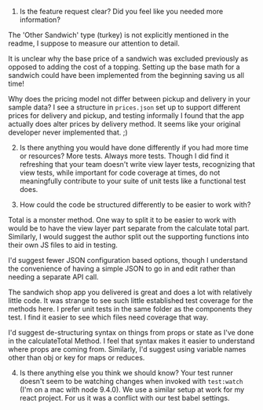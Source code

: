 1. Is the feature request clear? Did you feel like you needed more information?

The 'Other Sandwich' type (turkey) is not explicitly mentioned in the readme, I suppose to measure our attention to detail. 

It is unclear why the base price of a sandwich was excluded previously as opposed to adding the cost of a topping. Setting up the base math for a sandwich could have been implemented from the beginning saving us all time! 

Why does the pricing model not differ between pickup and delivery in your sample data? I see a structure in `prices.json` set up to support different prices for delivery and pickup, and testing informally I found that the app actually does alter prices by delivery method. It seems like your original developer never implemented that. ;)

2. Is there anything you would have done differently if you had more time or resources?
More tests. Always more tests. Though I did find it refreshing that your team doesn't write view layer tests, recognizing that view tests, while important for code coverage at times, do not meaningfully contribute to your suite of unit tests like a functional test does.

3. How could the code be structured differently to be easier to work with?

Total is a monster method. One way to split it to be easier to work with would be to have the view layer part separate from the calculate total part. Similarly, I would suggest the author split out the supporting functions into their own JS files to aid in testing.

I'd suggest fewer JSON configuration based options, though I understand the convenience of having a simple JSON to go in and edit rather than needing a separate API call.

The sandwich shop app you delivered is great and does a lot with relatively little code. It was strange to see such little established test coverage for the methods here. I prefer unit tests in the same folder as the components they test. I find it easier to see which files need coverage that way.

I'd suggest de-structuring syntax on things from props or state as I've done in the calculateTotal Method. I feel that syntax makes it easier to understand where props are coming from. Similarly, I'd suggest using variable names other than obj or key for maps or reduces. 

4. Is there anything else you think we should know?
Your test runner doesn't seem to be watching changes when invoked with `test:watch` (I'm on a mac with node 9.4.0). We use a similar setup at work for my react project. For us it was a conflict with our test babel settings.
